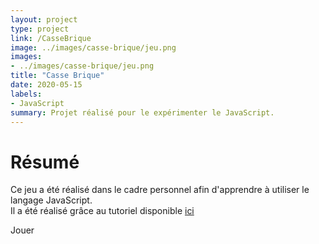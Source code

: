 ```yaml
---
layout: project
type: project
link: /CasseBrique
image: ../images/casse-brique/jeu.png
images:
- ../images/casse-brique/jeu.png
title: "Casse Brique"
date: 2020-05-15
labels:
- JavaScript
summary: Projet réalisé pour le expérimenter le JavaScript.
---
```


# Résumé

Ce jeu a été réalisé dans le cadre personnel afin d'apprendre à utiliser le langage JavaScript.  
Il a été réalisé grâce au tutoriel disponible [ici](https://developer.mozilla.org/en-US/docs/Games/Tutorials/2D_Breakout_game_pure_JavaScript)

<canvas id="myCanvas" width="480" height="320"></canvas>

<div class="ui grid">
  <div style="margin: 0 auto; margin-top: 1em; margin-bottom: 1em">
    <div class="ui button" onclick="draw()" style="margin-top: 1em">Jouer</div>
  </div>
</div>

<script type="text/javascript" src="{{ site.url }}/js/casse-brique.js"></script>
